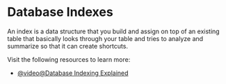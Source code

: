# Database Indexes

An index is a data structure that you build and assign on top of an existing table that basically looks through your table and tries to analyze and summarize so that it can create shortcuts.

Visit the following resources to learn more:

- [@video@Database Indexing Explained](https://www.youtube.com/watch?v=-qNSXK7s7_w)
